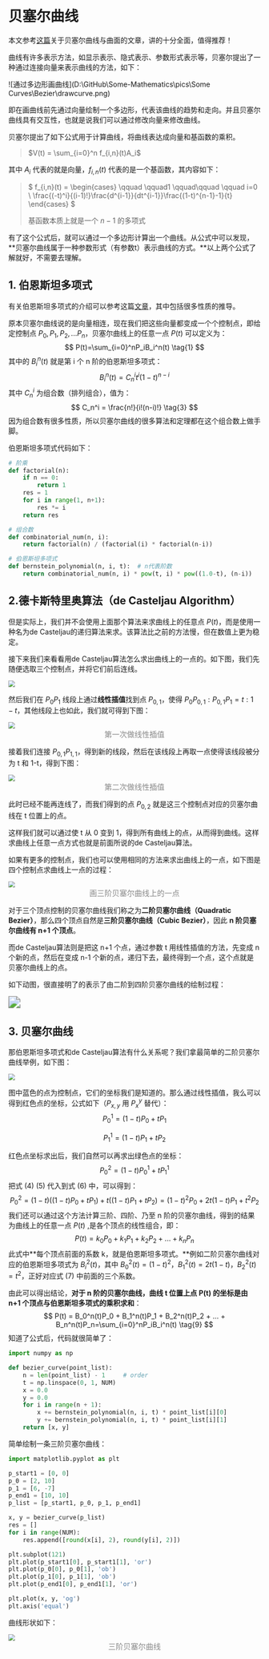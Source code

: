 # 贝塞尔曲线

本文参考[这篇](https://zhuanlan.zhihu.com/p/366678047)关于贝塞尔曲线与曲面的文章，讲的十分全面，值得推荐！

曲线有许多表示方法，如显示表示、隐式表示、参数形式表示等，贝塞尔提出了一种通过连接向量来表示曲线的方法，如下：

![通过多边形画曲线](D:\GitHub\Some-Mathematics\pics\Some Curves\Bezier\drawcurve.png)

即在画曲线前先通过向量绘制一个多边形，代表该曲线的趋势和走向。并且贝塞尔曲线具有交互性，也就是说我们可以通过修改向量来修改曲线。

贝塞尔提出了如下公式用于计算曲线，将曲线表达成向量和基函数的乘积。

> $V(t) = \sum_{i=0}^n f_{i,n}(t)A_i$

其中 $A_i$ 代表的就是向量，$f_{i,n}(t)$ 代表的是一个基函数，其内容如下：

> $ f_{i,n}(t) = 
> \begin{cases}
> \qquad \qquad1 \qquad\qquad \qquad i=0 \\
> \frac{(-t)^i}{(i-1)!}\frac{d^{i-1}}{dt^{i-1}}\frac{(1-t)^{n-1}-1}{t}
> \end{cases} $
>
> 基函数本质上就是一个 $n-1$ 的多项式

有了这个公式后，就可以通过一个多边形计算出一个曲线。从公式中可以发现，**贝塞尔曲线属于一种参数形式（有参数t）表示曲线的方式。**以上两个公式了解就好，不需要去理解。

## 1. 伯恩斯坦多项式

有关伯恩斯坦多项式的介绍可以参考这篇[文章](https://zhuanlan.zhihu.com/p/366082920)，其中包括很多性质的推导。

原本贝塞尔曲线说的是向量相连，现在我们把这些向量都变成一个个控制点，即给定控制点 $P_0,P_1,P_2,...P_n$，贝塞尔曲线上的任意一点 $P(t)$ 可以定义为：
$$
P(t)=\sum_{i=0}^nP_iB_i^n(t)
\tag{1}
$$
其中的 $B_i^n(t)$ 就是第 i 个 n 阶的伯恩斯坦多项式：
$$
B_i^n(t) = C_n^i t^i (1-t)^{n-i}
\tag{2}
$$
其中 $C_n^i$ 为组合数（排列组合），值为：
$$
C_n^i = \frac{n!}{i!(n-i)!}
\tag{3}
$$
因为组合数有很多性质，所以贝塞尔曲线的很多算法和定理都在这个组合数上做手脚。

伯恩斯坦多项式代码如下：

```python
# 阶乘
def factorial(n):
    if n == 0:
        return 1
    res = 1
    for i in range(1, n+1):
        res *= i
    return res

# 组合数
def combinatorial_num(n, i):
    return factorial(n) / (factorial(i) * factorial(n-i))

# 伯恩斯坦多项式
def bernstein_polynomial(n, i, t):	# n代表阶数
    return combinatorial_num(n, i) * pow(t, i) * pow((1.0-t), (n-i))
```



## 2.德卡斯特里奥算法（de Casteljau Algorithm）

但是实际上，我们并不会使用上面那个算法来求曲线上的任意点 $P(t)$，而是使用一种名为de Casteljau的递归算法来求。该算法比之前的方法慢，但在数值上更为稳定。

接下来我们来看看用de Casteljau算法怎么求出曲线上的一点的。如下图，我们先随便选取三个控制点，并将它们前后连线。

<img src="D:\GitHub\Some-Mathematics\pics\Some Curves\Bezier\de1.png" style="zoom: 80%;" />

然后我们在 $P_0P_1$ 线段上通过**线性插值**找到点 $P_{0,1}$，使得 $P_0 P_{0,1}:P_{0,1}P_1=t:1-t$，其他线段上也如此，我们就可得到下图：

<img src="D:\GitHub\Some-Mathematics\pics\Some Curves\Bezier\de2.png" style="zoom:80%;" />

<center style="font-size:15px;color:#888">第一次做线性插值</center> 

接着我们连接 $P_{0,1}P_{1,1}$，得到新的线段，然后在该线段上再取一点使得该线段被分为 t 和 1-t，得到下图：

<img src="D:\GitHub\Some-Mathematics\pics\Some Curves\Bezier\de3.png" style="zoom:80%;" />

<center style="font-size:15px;color:#888">第二次做线性插值</center> 

此时已经不能再连线了，而我们得到的点 $P_{0,2}$ 就是这三个控制点对应的贝塞尔曲线在 t 位置上的点。

这样我们就可以通过使 t 从 0 变到 1，得到所有曲线上的点，从而得到曲线。这样求曲线上任意一点方式也就是前面所说的de Casteljau算法。

如果有更多的控制点，我们也可以使用相同的方法来求出曲线上的一点，如下图是四个控制点求曲线上一点的过程：

<img src="D:\GitHub\Some-Mathematics\pics\Some Curves\Bezier\de4.png" style="zoom:80%;" />

<center style="font-size:15px;color:#888">画三阶贝塞尔曲线上的一点</center> 

对于三个顶点控制的贝塞尔曲线我们称之为**二阶贝塞尔曲线（Quadratic Bezier）**，那么四个顶点自然是**三阶贝塞尔曲线（Cubic Bezier）**，因此 **n 阶贝塞尔曲线有 n+1 个顶点**。

而de Casteljau算法则是把这 n+1 个点，通过参数 t 用线性插值的方法，先变成 n 个新的点，然后在变成 n-1 个新的点，递归下去，最终得到一个点，这个点就是贝塞尔曲线上的点。

如下动图，很直接明了的表示了由二阶到四阶贝塞尔曲线的绘制过程：

<img src="D:\GitHub\Some-Mathematics\pics\Some Curves\Bezier\bezier.gif" style="zoom:150%;" />



## 3. 贝塞尔曲线

那伯恩斯坦多项式和de Casteljau算法有什么关系呢？我们拿最简单的二阶贝塞尔曲线举例，如下图：

<img src="D:\GitHub\Some-Mathematics\pics\Some Curves\Bezier\de3.png" style="zoom:80%;" />

图中蓝色的点为控制点，它们的坐标我们是知道的。那么通过线性插值，我么可以得到红色点的坐标，公式如下（$P_{x,y}$ 用 $P_x^y$ 替代）：
$$
P_0^1 = (1-t)P_0+tP_1 \tag{4}
$$

$$
P_1^1 = (1-t)P_1+tP_2 \tag{5}
$$



红色点坐标求出后，我们自然可以再求出绿色点的坐标：
$$
P_0^2 = (1-t)P_0^1+tP_1^1 \tag{6}
$$
把式 (4) (5) 代入到式 (6) 中，可以得到：
$$
P_0^2 = (1-t)((1-t)P_0+tP_1) + t((1-t)P_1+tP_2)
= (1-t)^2P_0+2t(1-t)P_1+t^2P_2
\tag{7}
$$
我们还可以通过这个方法计算三阶、四阶、乃至 n 阶的贝塞尔曲线，得到的结果为曲线上的任意一点 $P(t)$ ,是各个顶点的线性组合，即： 
$$
P(t) = k_0P_0 + k_1P_1 + k_2P_2 + ... + k_nP_n \tag{8}
$$
此式中**每个顶点前面的系数 k，就是伯恩斯坦多项式。**例如二阶贝塞尔曲线对应的伯恩斯坦多项式为 $B_i^2(t)$，其中 $B_0^2(t) = (1-t)^2，B_1^2(t) = 2t(1-t)，B_2^2(t) = t^2$，正好对应式 (7) 中前面的三个系数。

由此可以得出结论，**对于 n 阶的贝塞尔曲线，曲线 t 位置上点 P(t) 的坐标是由 n+1 个顶点与伯恩斯坦多项式的乘积求和**：
$$
P(t) = B_0^n(t)P_0 + B_1^n(t)P_1 + B_2^n(t)P_2 + ... + B_n^n(t)P_n=\sum_{i=0}^nP_iB_i^n(t)
\tag{9}
$$
知道了公式后，代码就很简单了：

```python
import numpy as np

def bezier_curve(point_list):
    n = len(point_list) - 1     # order
    t = np.linspace(0, 1, NUM)
    x = 0.0
    y = 0.0
    for i in range(n + 1):
        x += bernstein_polynomial(n, i, t) * point_list[i][0]
        y += bernstein_polynomial(n, i, t) * point_list[i][1]
    return [x, y]
```

简单绘制一条三阶贝塞尔曲线：

```python
import matplotlib.pyplot as plt

p_start1 = [0, 0]
p_0 = [2, 10]
p_1 = [6, -7]
p_end1 = [10, 10]
p_list = [p_start1, p_0, p_1, p_end1]

x, y = bezier_curve(p_list)
res = []
for i in range(NUM):
    res.append([round(x[i], 2), round(y[i], 2)])

plt.subplot(121)
plt.plot(p_start1[0], p_start1[1], 'or')
plt.plot(p_0[0], p_0[1], 'ob')
plt.plot(p_1[0], p_1[1], 'ob')
plt.plot(p_end1[0], p_end1[1], 'or')

plt.plot(x, y, 'og')
plt.axis('equal')
```

曲线形状如下：

<img src="D:\GitHub\Some-Mathematics\pics\Some Curves\Bezier\bezier.png" style="zoom:80%;" />

<center style="font-size:15px;color:#888">三阶贝塞尔曲线</center> 
